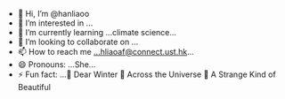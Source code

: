 - 👋 Hi, I’m @hanliaoo
- 👀 I’m interested in ...
- 🌱 I’m currently learning ...climate science...
- 💞️ I’m looking to collaborate on ...
- 📫 How to reach me ...hliaoaf@connect.ust.hk...
- 😄 Pronouns: ...She...
- ⚡ Fun fact: ...🎵 Dear Winter 🎵 Across the Universe 🎵 A Strange Kind of Beautiful

<!---
hanliaoo/hanliaoo is a ✨ special ✨ repository because its `README.md` (this file) appears on your GitHub profile.
You can click the Preview link to take a look at your changes.
--->
